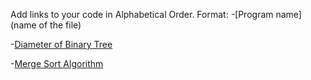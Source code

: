 Add links to your code in Alphabetical Order.
Format: -[Program name](name of the file)

-[Diameter of Binary Tree](DiameterBinaryTree.kt)

-[Merge Sort Algorithm](MergeSort.kt)


